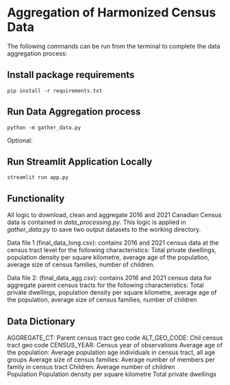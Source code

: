 # Aggregation of Harmonized Census Data 

The following commands can be run from the terminal to complete the data aggregation process:
## Install package requirements
```pip install -r requirements.txt```

## Run Data Aggregation process
```python -m gather_data.py```

Optional:
## Run Streamlit Application Locally
```streamlit run app.py```

## Functionality
All logic to download, clean and aggregate 2016 and 2021 Canadian Census data is contained in *data_processing.py*. This logic is applied in *gather_data.py* to save two output datasets to the working directory. 

Data file 1 (final_data_long.csv): contains 2016 and 2021 census data at the census tract level for the following characteristics: Total private dwellings, population density per square kilometre, average age of the population, average size of census families, number of children.

Data file 2: (final_data_agg.csv): contains 2016 and 2021 census data for aggregate parent census tracts for the following characteristics: Total private dwellings, population density per square kilometre, average age of the population, average size of census families, number of children

## Data Dictionary

AGGREGATE_CT: Parent census tract geo code
ALT_GEO_CODE: Chil census tract geo code 
CENSUS_YEAR: Census year of observations
Average age of the population: Average population age individuals in census tract, all age groups
Average size of census families: Average number of members per family in census tract
Children: Average number of children  
Population
Population density per square kilometre
Total private dwellings
